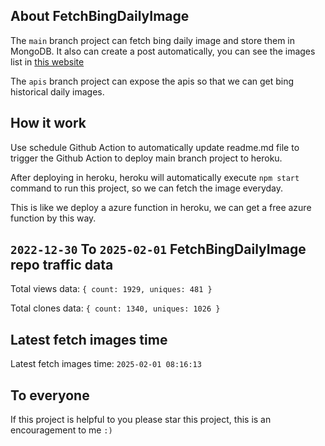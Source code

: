 ## About FetchBingDailyImage

The `main` branch project can fetch bing daily image and store them in MongoDB.
It also can create a post automatically, you can see the images list in [this website](https://oursalbum.netlify.app)

The `apis` branch project can expose the apis so that we can get bing historical daily images.

## How it work

Use schedule Github Action to automatically update readme.md file to trigger the Github Action to deploy main branch project to heroku.

After deploying in heroku, heroku will automatically execute `npm start` command to run this project, so we can fetch the image everyday.

This is like we deploy a azure function in heroku, we can get a free azure function by this way.

## `2022-12-30` To `2025-02-01` FetchBingDailyImage repo traffic data

Total views data: `{ count: 1929, uniques: 481 }`

Total clones data: `{ count: 1340, uniques: 1026 }`

## Latest fetch images time

Latest fetch images time: `2025-02-01 08:16:13`

## To everyone

If this project is helpful to you please star this project, this is an encouragement to me `:)`



